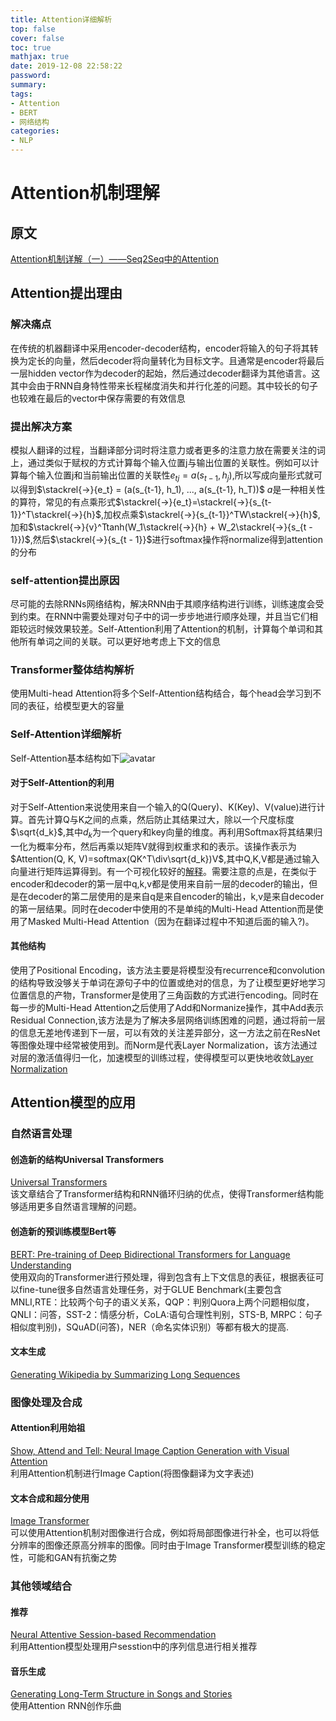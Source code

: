 ```yaml
---
title: Attention详细解析
top: false
cover: false
toc: true
mathjax: true
date: 2019-12-08 22:58:22
password:
summary:
tags: 
- Attention
- BERT
- 网络结构
categories:
- NLP
---
```

# Attention机制理解
## 原文
[Attention机制详解（一）——Seq2Seq中的Attention](https://zhuanlan.zhihu.com/p/47063917)
## Attention提出理由
### 解决痛点
在传统的机器翻译中采用encoder-decoder结构，encoder将输入的句子将其转换为定长的向量，然后decoder将向量转化为目标文字。且通常是encoder将最后一层hidden vector作为decoder的起始，然后通过decoder翻译为其他语言。这其中会由于RNN自身特性带来长程梯度消失和并行化差的问题。其中较长的句子也较难在最后的vector中保存需要的有效信息
### 提出解决方案
模拟人翻译的过程，当翻译部分词时将注意力或者更多的注意力放在需要关注的词上，通过类似于赋权的方式计算每个输入位置j与输出位置的关联性。例如可以计算每个输入位置j和当前输出位置的关联性$e_{tj} = a(s_{t-1}, h_j)$,所以写成向量形式就可以得到$\stackrel{->}{e_t} = (a(s_{t-1}, h_1), ..., a(s_{t-1}, h_T))$ $a$是一种相关性的算符，常见的有点乘形式$\stackrel{->}{e_t}=\stackrel{->}{s_{t-1}}^T\stackrel{->}{h}$,加权点乘$\stackrel{->}{s_{t-1}}^TW\stackrel{->}{h}$, 加和$\stackrel{->}{v}^Ttanh(W_1\stackrel{->}{h} + W_2\stackrel{->}{s_{t - 1}})$,然后$\stackrel{->}{s_{t - 1}}$进行softmax操作将normalize得到attention的分布
### self-attention提出原因
尽可能的去除RNNs网络结构，解决RNN由于其顺序结构进行训练，训练速度会受到约束。在RNN中需要处理对句子中的词一步步地进行顺序处理，并且当它们相距较远时候效果较差。Self-Attention利用了Attention的机制，计算每个单词和其他所有单词之间的关联。可以更好地考虑上下文的信息
### Transformer整体结构解析
使用Multi-head Attention将多个Self-Attention结构结合，每个head会学习到不同的表征，给模型更大的容量
### Self-Attention详细解析
Self-Attention基本结构如下![avatar](./scaled_dot_product_attention.jpg)
#### 对于Self-Attention的利用
对于Self-Attention来说使用来自一个输入的Q(Query)、K(Key)、V(value)进行计算。首先计算Q与K之间的点乘，然后防止其结果过大，除以一个尺度标度$\sqrt{d_k}$,其中$d_k$为一个query和key向量的维度。再利用Softmax将其结果归一化为概率分布，然后再乘以矩阵V就得到权重求和的表示。该操作表示为$Attention(Q, K, V)=softmax(QK^T\div\sqrt{d_k})V$,其中Q,K,V都是通过输入向量进行矩阵运算得到。有一个可视化较好的[解释](https://zhuanlan.zhihu.com/p/47282410)。需要注意的点是，在类似于encoder和decoder的第一层中q,k,v都是使用来自前一层的decoder的输出，但是在decoder的第二层使用的是来自q是来自encoder的输出，k,v是来自decoder的第一层结果。同时在decoder中使用的不是单纯的Multi-Head Attention而是使用了Masked Multi-Head Attention（因为在翻译过程中不知道后面的输入?)。
#### 其他结构
使用了Positional Encoding，该方法主要是将模型没有recurrence和convolution的结构导致没够关于单词在源句子中的位置或绝对的信息，为了让模型更好地学习位置信息的产物，Transformer是使用了三角函数的方式进行encoding。同时在每一步的Multi-Head Attention之后使用了Add和Normanize操作，其中Add表示Residual Connection,该方法是为了解决多层网络训练困难的问题，通过将前一层的信息无差地传递到下一层，可以有效的关注差异部分，这一方法之前在ResNet等图像处理中经常被使用到。而Norm是代表Layer Normalization，该方法通过对层的激活值得归一化，加速模型的训练过程，使得模型可以更快地收敛[Layer Normalization](https://arxiv.org/pdf/1607.06450.pdf)
## Attention模型的应用
### 自然语言处理
#### 创造新的结构Universal Transformers
[Universal Transformers](https://arxiv.org/pdf/1807.03819.pdf)<br>
该文章结合了Transformer结构和RNN循环归纳的优点，使得Transformer结构能够适用更多自然语言理解的问题。
#### 创造新的预训练模型Bert等
[BERT: Pre-training of Deep Bidirectional Transformers for Language Understanding](https://arxiv.org/pdf/1810.04805.pdf)<br>
使用双向的Transformer进行预处理，得到包含有上下文信息的表征，根据表征可以fine-tune很多自然语言处理任务，对于GLUE Benchmark(主要包含MNLI,RTE：比较两个句子的语义关系，QQP：判别Quora上两个问题相似度，QNLI：问答，SST-2：情感分析，CoLA:语句合理性判别，STS-B, MRPC：句子相似度判别)，SQuAD(问答)，NER（命名实体识别）等都有极大的提高.
#### 文本生成
[Generating Wikipedia by Summarizing Long Sequences](https://arxiv.org/abs/1801.10198.pdf)
### 图像处理及合成
#### Attention利用始祖
[Show, Attend and Tell: Neural Image Caption Generation with Visual Attention](https://arxiv.org/abs/1502.03044)<br>
利用Attention机制进行Image Caption(将图像翻译为文字表述)
#### 文本合成和超分使用
[Image Transformer](https://arxiv.org/abs/1802.05751)<br>
可以使用Attention机制对图像进行合成，例如将局部图像进行补全，也可以将低分辨率的图像还原高分辨率的图像。同时由于Image Transformer模型训练的稳定性，可能和GAN有抗衡之势
### 其他领域结合
#### 推荐
[Neural Attentive Session-based Recommendation](https://arxiv.org/pdf/1711.04725.pdf)<br>
利用Attention模型处理用户sesstion中的序列信息进行相关推荐
#### 音乐生成
[Generating Long-Term Structure in Songs and Stories]()<br>
使用Attention RNN创作乐曲